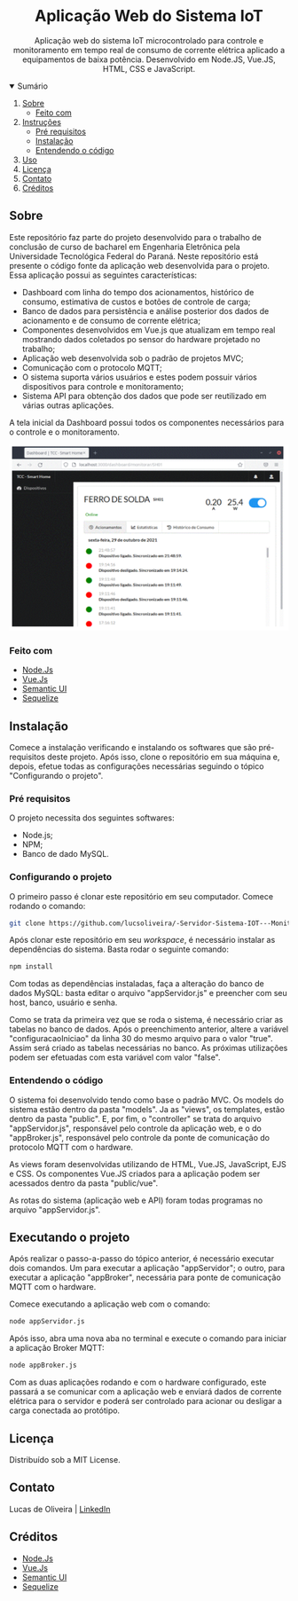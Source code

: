 <!-- PROJECT SHIELDS -->
<!--
*** I'm using markdown "reference style" links for readability.
*** Reference links are enclosed in brackets [ ] instead of parentheses ( ).
*** See the bottom of this document for the declaration of the reference variables
*** for contributors-url, forks-url, etc. This is an optional, concise syntax you may use.
*** https://www.markdownguide.org/basic-syntax/#reference-style-links
-->

<!-- PROJECT LOGO -->
<br />

   <h1 align="center">
       Aplicação Web do Sistema IoT</h1>
  <p align="center">
    Aplicação web do sistema IoT microcontrolado para controle e monitoramento em tempo real de consumo de corrente elétrica aplicado a equipamentos de baixa potência. Desenvolvido em Node.JS, Vue.JS, HTML, CSS e JavaScript.
  </p>
<!-- TABLE OF CONTENTS -->

<details open="open">
  <summary>Sumário</summary>
  <ol>
    <li>
      <a href="#about-the-project">Sobre</a>
      <ul>
        <li><a href="#built-with">Feito com</a></li>
      </ul>
    </li>
    <li>
      <a href="#getting-started">Instruções</a>
      <ul>
        <li><a href="#prerequisites">Pré requisitos</a></li>
        <li><a href="#installation">Instalação</a></li>
        <li><a href="#understanding">Entendendo o código</a></li>
      </ul>
    </li>
    <li><a href="#usage">Uso</a></li>
    <li><a href="#license">Licença</a></li>
    <li><a href="#contact">Contato</a></li>
    <li><a href="#acknowledgements">Créditos</a></li>
  </ol>
</details>

<!-- ABOUT THE PROJECT -->
<a id="about-the-project"></a>

## Sobre

Este repositório faz parte do projeto desenvolvido para o trabalho de conclusão de curso de bacharel em Engenharia Eletrônica pela Universidade Tecnológica Federal do Paraná. Neste repositório está presente o código fonte da aplicação web desenvolvida para o projeto. Essa aplicação possui as seguintes características:

* Dashboard com linha do tempo dos acionamentos, histórico de consumo, estimativa de custos e botões de controle de carga;
* Banco de dados para persistência e análise posterior dos dados de acionamento e de consumo de corrente elétrica;
* Componentes desenvolvidos em Vue.js que atualizam em tempo real mostrando dados coletados po sensor do hardware projetado no trabalho;
* Aplicação web desenvolvida sob o padrão de projetos MVC;
* Comunicação com o protocolo MQTT;
* O sistema suporta vários usuários e estes podem possuir vários dispositivos para controle e monitoramento;
* Sistema API para obtenção dos dados que pode ser reutilizado em várias outras aplicações.

A tela inicial da Dashboard possui todos os componentes necessários para o controle e o monitoramento.

![Tela Inicial - Dashboard][dashboard-screenshot]

<!-- BUILT WITH -->
<a id="built-with"></a>

### Feito com

* [Node.Js](https://nodejs.org/en/)
* [Vue.Js](https://vuejs.org/)
* [Semantic UI](https://semantic-ui.com/)
* [Sequelize](https://sequelize.org/master/)

<!-- GETTING STARTED -->
<a id="getting-started"></a>

## Instalação

Comece a instalação verificando e instalando os softwares que são pré-requisitos deste projeto. Após isso, clone o repositório em sua máquina e, depois, efetue todas as configurações necessárias seguindo o tópico "Configurando o projeto".

<!-- PREREQUISITES -->
<a id="prerequisites"></a>

### Pré requisitos

O projeto necessita dos seguintes softwares:

* Node.js;
* NPM;
* Banco de dado MySQL.

<!-- INSTALLATION -->
<a id="installation"></a>

### Configurando o projeto

O primeiro passo é clonar este repositório em seu computador. Comece rodando o comando:

```sh
git clone https://github.com/lucsoliveira/-Servidor-Sistema-IOT---Monitoramento-e-Acionamento---ESP8266-e-ACS712
```

Após clonar este repositório em seu *workspace*, é necessário instalar as dependências do sistema. Basta rodar o seguinte comando:

```sh
npm install
```

Com todas as dependências instaladas, faça a alteração do banco de dados MySQL: basta editar o arquivo "appServidor.js" e preencher com seu host, banco, usuário e senha. 

Como se trata da primeira vez que se roda o sistema, é necessário criar as tabelas no banco de dados. Após o preenchimento anterior, altere a variável "configuracaoIniciao" da linha 30 do mesmo arquivo para o valor "true". Assim será criado as tabelas necessárias no banco. As próximas utilizações podem ser efetuadas com esta variável com valor "false".

### Entendendo o código

O sistema foi desenvolvido tendo como base o padrão MVC. Os models do sistema estão dentro da pasta "models". Ja as "views", os templates, estão dentro da pasta "public". E, por fim, o "controller" se trata do arquivo "appServidor.js", responsável pelo controle da aplicação web, e o do "appBroker.js", responsável pelo controle da ponte de comunicação do protocolo MQTT com o hardware.

As views foram desenvolvidas utilizando de HTML, Vue.JS, JavaScript, EJS e CSS. Os componentes Vue.JS criados para a aplicação podem ser acessados dentro da pasta "public/vue".

As rotas do sistema (aplicação web e API) foram todas programas no arquivo "appServidor.js".

<!-- USAGE -->
<a id="usage"></a>

## Executando o projeto

Após realizar o passo-a-passo do tópico anterior, é necessário executar dois comandos. Um para executar a aplicação "appServidor"; o outro, para executar a aplicação "appBroker", necessária para ponte de comunicação MQTT com o hardware.

Comece executando a aplicação web com o comando:

```sh
node appServidor.js
```

Após isso, abra uma nova aba no terminal e execute o comando para iniciar a aplicação Broker MQTT:

```sh
node appBroker.js
```

Com as duas aplicações rodando e com o hardware configurado, este passará a se comunicar com a aplicação web e enviará dados de corrente elétrica para o servidor e poderá ser controlado para acionar ou desligar a carga conectada ao protótipo.

<!-- LICENSE -->
<a id="license"></a>

## Licença

Distribuído sob a MIT License.

<!-- CONTACT -->
<a id="contact"></a>

## Contato

Lucas de Oliveira | [LinkedIn](https://www.linkedin.com/in/engenheiro-lucas-oliveira/) 

<!-- ACKNOWLEDGEMENTS -->
<a id="acknowledgements"></a>

## Créditos

* [Node.Js](https://nodejs.org/en/)
* [Vue.Js](https://vuejs.org/)
* [Semantic UI](https://semantic-ui.com/)
* [Sequelize](https://sequelize.org/master/)

<!-- MARKDOWN LINKS & IMAGES -->
<!-- https://www.markdownguide.org/basic-syntax/#reference-style-links -->

[contributors-url]: https://github.com/lucsoliveira/NotificaB3/graphs/contributors

[forks-url]: https://github.com/lucsoliveira/NotificaB3/network/members

[stars-url]: https://github.com/lucsoliveira/NotificaB3/stargazers

[issues-url]: https://github.com/lucsoliveira/NotificaB3/issues

[linkedin-url]: https://github.com/lucsoliveira/NotificaB3

[dashboard-screenshot]: ./ReadMe/dashboard.gif
